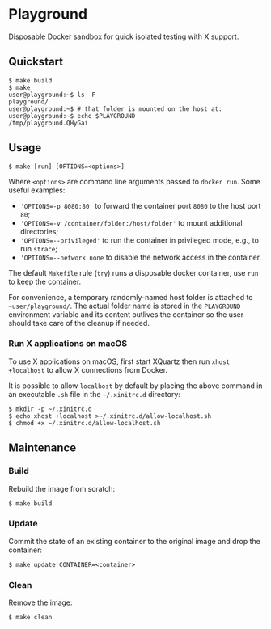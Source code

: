 # Playground

Disposable Docker sandbox for quick isolated testing with X support.

## Quickstart

```console
$ make build
$ make
user@playground:~$ ls -F
playground/
user@playground:~$ # that folder is mounted on the host at:
user@playground:~$ echo $PLAYGROUND
/tmp/playground.QHyGai
```

## Usage

```console
$ make [run] [OPTIONS=<options>]
```

Where `<options>` are command line arguments passed to `docker run`. Some useful examples:

- `'OPTIONS=-p 8080:80'` to forward the container port `8080` to the host port `80`;
- `'OPTIONS=-v /container/folder:/host/folder'` to mount additional directories;
- `'OPTIONS=--privileged'` to run the container in privileged mode, e.g., to run `strace`;
- `'OPTIONS=--network none` to disable the network access in the container.

The default `Makefile` rule (`try`) runs a disposable docker container, use `run` to keep the container.

For convenience, a temporary randomly-named host folder is attached to `~user/playground/`. The actual folder name is stored in the `PLAYGROUND` environment variable and its content outlives the container so the user should take care of the cleanup if needed.

### Run X applications on macOS

To use X applications on macOS, first start XQuartz then run `xhost +localhost` to allow X connections from Docker.

It is possible to allow `localhost` by default by placing the above command in an executable `.sh` file in the `~/.xinitrc.d` directory:

```console
$ mkdir -p ~/.xinitrc.d
$ echo xhost +localhost >~/.xinitrc.d/allow-localhost.sh
$ chmod +x ~/.xinitrc.d/allow-localhost.sh
```

## Maintenance

### Build

Rebuild the image from scratch:

```console
$ make build
```

### Update

Commit the state of an existing container to the original image and drop the container:

```console
$ make update CONTAINER=<container>
```

### Clean

Remove the image:

```console
$ make clean
```
